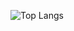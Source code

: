  ![Top Langs](https://github-readme-stats.vercel.app/api/top-langs/?username=charles-42&hide=javascript,css,scss,html,jupyter%20notebook&theme=tokyonight)


<!--
**charles-42/charles-42** is a ✨ _special_ ✨ repository because its `README.md` (this file) appears on your GitHub profile.

Here are some ideas to get you started:

- 🔭 I’m currently working on ...
- 🌱 I’m currently learning ...
- 👯 I’m looking to collaborate on ...
- 🤔 I’m looking for help with ...
- 💬 Ask me about ...
- 📫 How to reach me: ...
- 😄 Pronouns: ...
- ⚡ Fun fact: ...
-->
